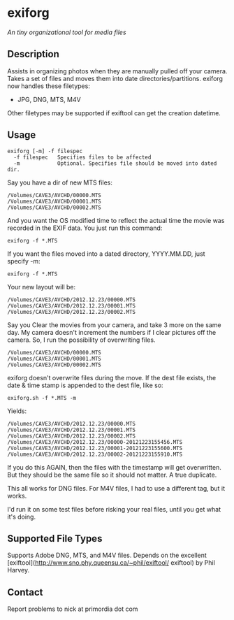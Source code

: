 # exiforg

_An tiny organizational tool for media files_

## Description

Assists in organizing photos when they are manually pulled off your camera. Takes a set of files and moves them into date directories/partitions.  exiforg now handles these filetypes:

* JPG, DNG, MTS, M4V

Other filetypes may be supported if exiftool can get the creation datetime. 

## Usage

    exiforg [-m] -f filespec
      -f filespec   Specifies files to be affected
      -m            Optional. Specifies file should be moved into dated dir. 

Say you have a dir of new MTS files:

    /Volumes/CAVE3/AVCHD/00000.MTS
    /Volumes/CAVE3/AVCHD/00001.MTS
    /Volumes/CAVE3/AVCHD/00002.MTS

And you want the OS modified time to reflect the actual time the movie was recorded in the EXIF data. You just run this command:

    exiforg -f *.MTS

If you want the files moved into a dated directory, YYYY.MM.DD, just specify -m:

    exiforg -f *.MTS

Your new layout will be:

    /Volumes/CAVE3/AVCHD/2012.12.23/00000.MTS
    /Volumes/CAVE3/AVCHD/2012.12.23/00001.MTS
    /Volumes/CAVE3/AVCHD/2012.12.23/00002.MTS

Say you Clear the movies from your camera, and take 3 more on the same day. My camera doesn't increment the numbers if I clear pictures off the camera. So, I run the possibility of overwriting files.

    /Volumes/CAVE3/AVCHD/00000.MTS
    /Volumes/CAVE3/AVCHD/00001.MTS
    /Volumes/CAVE3/AVCHD/00002.MTS

exiforg doesn't overwrite files during the move. If the dest file exists, the date & time stamp is appended to the dest file, like so:

    exiforg.sh -f *.MTS -m

Yields:

    /Volumes/CAVE3/AVCHD/2012.12.23/00000.MTS
    /Volumes/CAVE3/AVCHD/2012.12.23/00001.MTS
    /Volumes/CAVE3/AVCHD/2012.12.23/00002.MTS
    /Volumes/CAVE3/AVCHD/2012.12.23/00000-20121223155456.MTS
    /Volumes/CAVE3/AVCHD/2012.12.23/00001-20121223155600.MTS
    /Volumes/CAVE3/AVCHD/2012.12.23/00002-20121223155910.MTS

If you do this AGAIN, then the files with the timestamp will get overwritten. But they should be the same file so it should not matter. A true duplicate.

This all works for DNG files. For M4V files, I had to use a different tag, but it works.

I'd run it on some test files before risking your real files, until you get what it's doing.

## Supported File Types

Supports Adobe DNG, MTS, and M4V files. Depends on the excellent [exiftool](http://www.sno.phy.queensu.ca/~phil/exiftool/ exiftool) by Phil Harvey.

## Contact

Report problems to nick at primordia dot com


